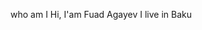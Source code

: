  who am I
 Hi, I'am Fuad Agayev
 I live in Baku
<!---
fuad-007/fuad-007 is a ✨ special ✨ repository because its `README.md` (this file) appears on your GitHub profile.
You can click the Preview link to take a look at your changes.
--->
